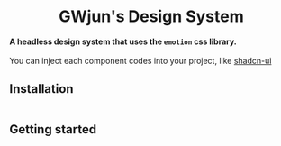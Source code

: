 <h1 align="center">GWjun's Design System</h1>

**A headless design system that uses the `emotion` css library.**
<br>
<br>
You can inject each component codes into your project, like [shadcn-ui](https://github.com/shadcn-ui/ui)

## Installation

```sh

```

## Getting started

```tsx

```
